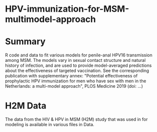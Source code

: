 # HPV-immunization-for-MSM-multimodel-approach

# Summary
R code and data to fit various models for penile-anal HPV16 transmission among MSM. The models vary in sexual contact structure and natural history of infection, and are used to provide model-averaged predictions about the effectiveness of targeted vaccination. See the corresponding publication with supplementary annex: "Potential effectiveness of prophylactic HPV immunization for men who have sex with men in the Netherlands: a multi-model approach", PLOS Medicine 2019 (doi: ...)

# H2M Data
The data from the HIV & HPV in MSM (H2M) study that was used in for modeling is available in various files in Data.
